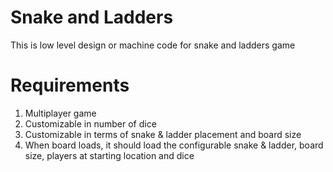# Snake and Ladders
This is low level design or machine code for snake and ladders game 

# Requirements
1. Multiplayer game
2. Customizable in number of dice
3. Customizable in terms of snake & ladder placement and board size
4. When board loads, it should load the configurable snake & ladder, board size, players at starting location and dice
